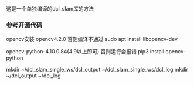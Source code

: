 这是一个单独编译的dcl_slam库的方法
### 参考开源代码

opencv安装
opencv4.2.0 否则编译不通过
sudo apt install libopencv-dev

opencv-python-4.10.0.84(4.9以上即可) 否则运行会报错
pip3 install opencv-python


mkdir ~/dcl_slam_single_ws/dcl_output ~/dcl_slam_single_ws/dcl_log
mkdir ~/dcl_output ~/dcl_log
